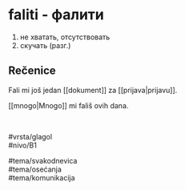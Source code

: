 # faliti - фалити

1. не хватать, отсутствовать  
2. скучать (разг.)

## Rečenice

Fali mi još jedan [[dokument]] za [[prijava|prijavu]].

[[mnogo|Mnogo]] mi fališ ovih dana.

<br>

#vrsta/glagol  
#nivo/B1  

#tema/svakodnevica  
#tema/osećanja  
#tema/komunikacija
